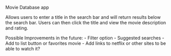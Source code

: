 Movie Database app

Allows users to enter a title in the search bar and will return results below the search bar. Users can then click the title and view the movie description and rating.

Possible Improvements in the future:
    - Filter option
    - Suggested searches
    - Add to list button or favorites movie
    - Add links to netflix or other sites to be able to watch it?